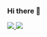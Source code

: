 ### Hi there 👋

<!-- [![kokoro-hart's GitHub stats](https://github-readme-stats.vercel.app/api?username=kokoro-hart&theme=transparent&show_icons=true)](https://github.com/kokoro-hart/github-readme-stats)
[![Top Langs](https://github-readme-stats.vercel.app/api/top-langs/?username=kokoro-hart&layout=compact&theme=transparent)](https://github.com/kokoro-hart/github-readme-stats) -->

<a href="https://github.com/kokoro-hart/github-readme-stats">
  <img src="https://github-readme-stats.vercel.app/api?username=kokoro-hart&theme=transparent&show_icons=true" />
</a>
<a href="https://github.com/kokoro-hart/github-readme-stats">
  <img src="https://github-readme-stats.vercel.app/api/top-langs/?username=kokoro-hart&layout=compact&theme=transparent" />
</a>

<!--
**kokoro-hart/kokoro-hart** is a ✨ _special_ ✨ repository because its `README.md` (this file) appears on your GitHub profile.
Here are some ideas to get you started:
- 🔭 I’m currently working on ...
- 🌱 I’m currently learning ...
- 👯 I’m looking to collaborate on ...
- 🤔 I’m looking for help with ...
- 💬 Ask me about ...
- 📫 How to reach me: ...
- 😄 Pronouns: ...
- ⚡ Fun fact: ...
-->
